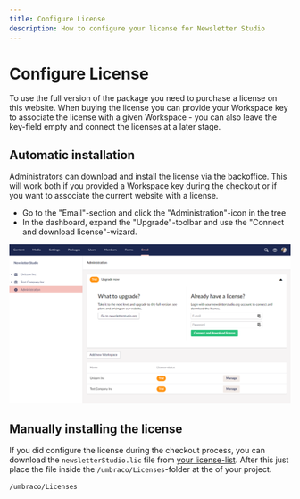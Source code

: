 ```yaml
---
title: Configure License
description: How to configure your license for Newsletter Studio
---
```

# Configure License
To use the full version of the package you need to purchase a license on this website. When buying the license you can provide your Workspace key to associate the license with a given Workspace - you can also leave the key-field empty and connect the licenses at a later stage.

## Automatic installation
Administrators can download and install the license via the backoffice. This will work both if you provided a Workspace key during the checkout or if you want to associate the current website with a license.

* Go to the "Email"-section and click the "Administration"-icon in the tree
* In the dashboard, expand the "Upgrade"-toolbar and use the "Connect and download license"-wizard.

![administration-license](/media/administration-license.png)



## Manually installing the license

If you did configure the license during the checkout process, you can download the `newsletterStudio.lic` file from [your license-list](/account/). After this just place the file inside the `/umbraco/Licenses`-folder at the of your project.

```
/umbraco/Licenses
```



